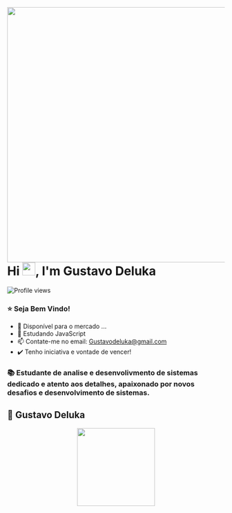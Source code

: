 <img align="right" height="590em" src="https://raw.githubusercontent.com/gist/GustavoDlk/63cc67843eb014303178ed47b2bce9e7/raw/f6ee9f75bd488bea32453e974123d8819c1e12d8/githubcard.svg"/>
<h1 align="left">Hi <img src="https://raw.githubusercontent.com/kaueMarques/kaueMarques/master/hi.gif" height="30px">, I'm Gustavo Deluka</h1>
<p align="left"> <img src="https://komarev.com/ghpvc/?username=GustavoDlk&color=yellow" alt="Profile views" /> </p>

### ⭐ Seja Bem Vindo!

- 🔭 Disponível para o mercado ...
- 🌱 Estudando JavaScript
- 📫 Contate-me no email: Gustavodeluka@gmail.com
- ✔️ Tenho iniciativa e vontade de vencer!

### 📚 Estudante de analise e desenvolivmento de sistemas dedicado e atento aos detalhes, apaixonado por novos desafios e desenvolvimento de sistemas.

## 🤵 Gustavo Deluka
<div align="center">
  <img height="180em" src="https://github-readme-stats.vercel.app/api?username=gustavodlk&show_icons=true&theme=dark&include_all_commits=true&count_private=true"/>
<!--
